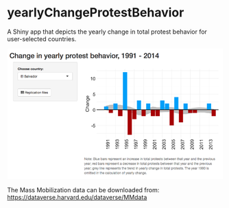 # yearlyChangeProtestBehavior
A Shiny app that depicts the yearly change in total protest behavior for user-selected countries.

![alt tag](https://raw.githubusercontent.com/KyleMackey/yearlyChangeProtestBehavior/master/yearlyChangeProtestBehaviorScreenshot2.png)

The Mass Mobilization data can be downloaded from: https://dataverse.harvard.edu/dataverse/MMdata
